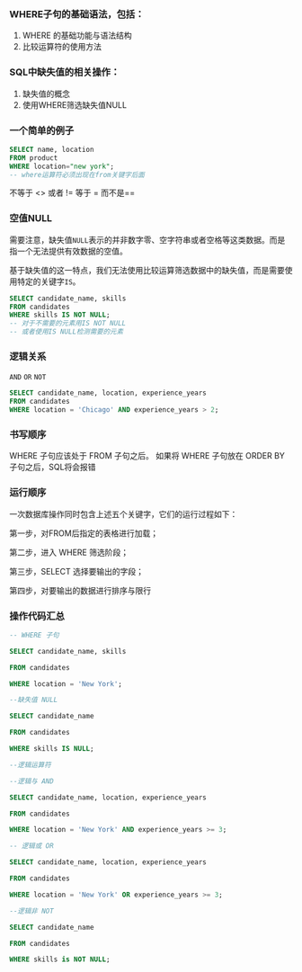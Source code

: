 ### WHERE子句的基础语法，包括：

1. WHERE 的基础功能与语法结构
2. 比较运算符的使用方法

### SQL中缺失值的相关操作：

1.  缺失值的概念
2.  使用WHERE筛选缺失值NULL

### 一个简单的例子
```sql
SELECT name, location
FROM product
WHERE location="new york";
-- where运算符必须出现在from关键字后面
```
不等于 <> 或者 !=
等于 = 而不是==

### 空值NULL
需要注意，缺失值`NULL`表示的并非数字零、空字符串或者空格等这类数据。而是指一个无法提供有效数据的空值。

基于缺失值的这一特点，我们无法使用比较运算筛选数据中的缺失值，而是需要使用特定的关键字`IS`。

```sql
SELECT candidate_name, skills
FROM candidates
WHERE skills IS NOT NULL;
-- 对于不需要的元素用IS NOT NULL
-- 或者使用IS NULL检测需要的元素
```

### 逻辑关系
`AND` `OR` `NOT`
```sql
SELECT candidate_name, location, experience_years 
FROM candidates 
WHERE location = 'Chicago' AND experience_years > 2;
```

### 书写顺序
WHERE 子句应该处于 FROM 子句之后。
如果将 WHERE 子句放在 ORDER BY 子句之后，SQL将会报错

### 运行顺序
一次数据库操作同时包含上述五个关键字，它们的运行过程如下：

第一步，对FROM后指定的表格进行加载；

第二步，进入 WHERE 筛选阶段；

第三步，SELECT 选择要输出的字段；

第四步，对要输出的数据进行排序与限行

### 操作代码汇总
```sql
-- WHERE 子句

SELECT candidate_name, skills

FROM candidates

WHERE location = 'New York';

--缺失值 NULL

SELECT candidate_name

FROM candidates

WHERE skills IS NULL;

--逻辑运算符

--逻辑与 AND

SELECT candidate_name, location, experience_years

FROM candidates

WHERE location = 'New York' AND experience_years >= 3;

-- 逻辑或 OR

SELECT candidate_name, location, experience_years

FROM candidates

WHERE location = 'New York' OR experience_years >= 3;

--逻辑非 NOT

SELECT candidate_name

FROM candidates

WHERE skills is NOT NULL;
```
<!--stackedit_data:
eyJoaXN0b3J5IjpbNjIzNDQwOTU4LC0xNzExMDE5OTE3XX0=
-->
